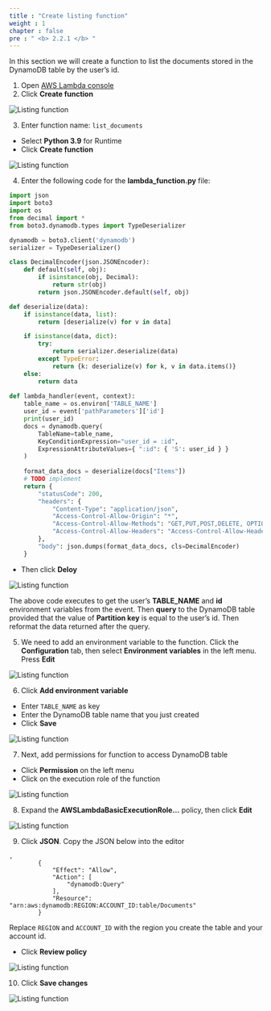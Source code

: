 ```yaml
---
title : "Create listing function"
weight : 1
chapter : false
pre : " <b> 2.2.1 </b> "
---
```


In this section we will create a function to list the documents stored in the DynamoDB table by the user’s id.

1. Open [AWS Lambda console](https://console.aws.amazon.com/lambda/)
2. Click **Create function**

![Listing function](/images/2.deloydatabase/005-createlistingfunction.png)

3. Enter function name: `list_documents`
 + Select **Python 3.9** for Runtime
 + Click **Create function**

![Listing function](/images/2.deloydatabase/006-createlistingfunction.png)

4. Enter the following code for the **lambda_function.py** file:

```python
import json
import boto3
import os
from decimal import *
from boto3.dynamodb.types import TypeDeserializer

dynamodb = boto3.client('dynamodb') 
serializer = TypeDeserializer()

class DecimalEncoder(json.JSONEncoder):
    def default(self, obj):
        if isinstance(obj, Decimal):
            return str(obj)
        return json.JSONEncoder.default(self, obj)

def deserialize(data):
    if isinstance(data, list):
        return [deserialize(v) for v in data]

    if isinstance(data, dict):
        try:
            return serializer.deserialize(data)
        except TypeError:
            return {k: deserialize(v) for k, v in data.items()}
    else:
        return data
        
def lambda_handler(event, context):
    table_name = os.environ['TABLE_NAME']
    user_id = event['pathParameters']['id']
    print(user_id)
    docs = dynamodb.query(
        TableName=table_name,
        KeyConditionExpression="user_id = :id",
        ExpressionAttributeValues={ ":id": { 'S': user_id } }
    )
    
    format_data_docs = deserialize(docs["Items"])
    # TODO implement
    return {
        "statusCode": 200,
        "headers": {
            "Content-Type": "application/json",
            "Access-Control-Allow-Origin": "*",
            "Access-Control-Allow-Methods": "GET,PUT,POST,DELETE, OPTIONS",
            "Access-Control-Allow-Headers": "Access-Control-Allow-Headers, Origin,Accept, X-Requested-With, Content-Type, Access-Control-Request-Method,X-Access-Token,XKey,Authorization"
        },
        "body": json.dumps(format_data_docs, cls=DecimalEncoder)
    }
```

 + Then click **Deloy**

![Listing function](/images/2.deloydatabase/007-createlistingfunction.png)

 The above code executes to get the user’s **TABLE_NAME** and **id** environment variables from the event. Then **query** to the DynamoDB table provided that the value of **Partition key** is equal to the user’s id. Then reformat the data returned after the query.

5. We need to add an environment variable to the function. Click the **Configuration** tab, then select **Environment variables** in the left menu. Press **Edit**

![Listing function](/images/2.deloydatabase/008-createlistingfunction.png)

6. Click **Add environment variable**
 + Enter `TABLE_NAME` as key
 + Enter the DynamoDB table name that you just created
 + Click **Save**

![Listing function](/images/2.deloydatabase/009-createlistingfunction.png)

 7. Next, add permissions for function to access DynamoDB table
 + Click **Permission** on the left menu
 + Click on the execution role of the function

![Listing function](/images/2.deloydatabase/010-createlistingfunction.png)

8. Expand the **AWSLambdaBasicExecutionRole…** policy, then click **Edit**

![Listing function](/images/2.deloydatabase/011-createlistingfunction.png)

9. Click **JSON**. Copy the JSON below into the editor

```
,
        {
            "Effect": "Allow",
            "Action": [
                "dynamodb:Query"
            ],
            "Resource": "arn:aws:dynamodb:REGION:ACCOUNT_ID:table/Documents"
        }
```

Replace `REGION` and `ACCOUNT_ID` with the region you create the table and your account id.
+ Click **Review policy**

![Listing function](/images/2.deloydatabase/012-createlistingfunction.png)

10. Click **Save changes**

![Listing function](/images/2.deloydatabase/013-createlistingfunction.png)